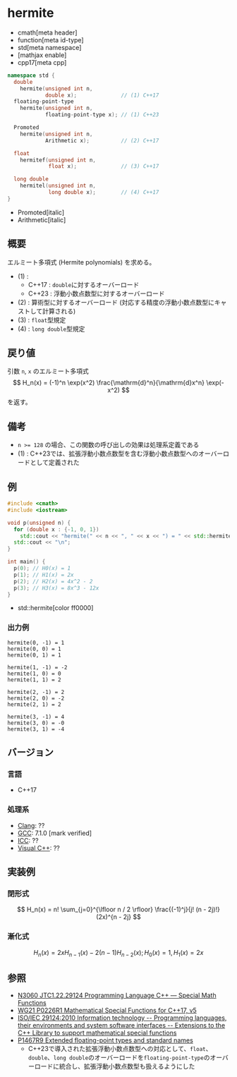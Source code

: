 # hermite
* cmath[meta header]
* function[meta id-type]
* std[meta namespace]
* [mathjax enable]
* cpp17[meta cpp]

```cpp
namespace std {
  double
    hermite(unsigned int n,
            double x);              // (1) C++17
  floating-point-type
    hermite(unsigned int n,
            floating-point-type x); // (1) C++23

  Promoted
    hermite(unsigned int n,
            Arithmetic x);          // (2) C++17

  float
    hermitef(unsigned int n,
             float x);              // (3) C++17

  long double
    hermitel(unsigned int n,
             long double x);        // (4) C++17
}
```
* Promoted[italic]
* Arithmetic[italic]

## 概要
エルミート多項式 (Hermite polynomials) を求める。

- (1) :
    - C++17 : `double`に対するオーバーロード
    - C++23 : 浮動小数点数型に対するオーバーロード
- (2) : 算術型に対するオーバーロード (対応する精度の浮動小数点数型にキャストして計算される)
- (3) : `float`型規定
- (4) : `long double`型規定


## 戻り値
引数 `n`, `x` のエルミート多項式
$$ H_n(x) = (-1)^n \exp(x^2) \frac{\mathrm{d}^n}{\mathrm{d}x^n} \exp(-x^2) $$
を返す。


## 備考
- `n >= 128` の場合、この関数の呼び出しの効果は処理系定義である
- (1) : C++23では、拡張浮動小数点数型を含む浮動小数点数型へのオーバーロードとして定義された


## 例
```cpp example
#include <cmath>
#include <iostream>

void p(unsigned n) {
  for (double x : {-1, 0, 1})
    std::cout << "hermite(" << n << ", " << x << ") = " << std::hermite(n, x) << "\n";
  std::cout << "\n";
}

int main() {
  p(0); // H0(x) = 1
  p(1); // H1(x) = 2x
  p(2); // H2(x) = 4x^2 - 2
  p(3); // H3(x) = 8x^3 - 12x
}
```
* std::hermite[color ff0000]

### 出力例
```
hermite(0, -1) = 1
hermite(0, 0) = 1
hermite(0, 1) = 1

hermite(1, -1) = -2
hermite(1, 0) = 0
hermite(1, 1) = 2

hermite(2, -1) = 2
hermite(2, 0) = -2
hermite(2, 1) = 2

hermite(3, -1) = 4
hermite(3, 0) = -0
hermite(3, 1) = -4

```


## バージョン
### 言語
- C++17

### 処理系
- [Clang](/implementation.md#clang): ??
- [GCC](/implementation.md#gcc): 7.1.0 [mark verified]
- [ICC](/implementation.md#icc): ??
- [Visual C++](/implementation.md#visual_cpp): ??

## 実装例
### 閉形式
$$ H_n(x) = n! \sum_{j=0}^{\lfloor n / 2 \rfloor} \frac{(-1)^j}{j! (n - 2j)!} (2x)^{n - 2j} $$

### 漸化式
$$ H_n(x) = 2 x H_{n-1}(x) - 2 (n-1) H_{n-2}(x); H_0(x) = 1, H_1(x) = 2x $$


## 参照
- [N3060 JTC1.22.29124 Programming Language C++ — Special Math Functions](http://www.open-std.org/jtc1/sc22/wg21/docs/papers/2010/n3060.pdf)
- [WG21 P0226R1 Mathematical Special Functions for C++17, v5](https://isocpp.org/files/papers/P0226R1.pdf)
- [ISO/IEC 29124:2010 Information technology -- Programming languages, their environments and system software interfaces -- Extensions to the C++ Library to support mathematical special functions](https://www.iso.org/standard/50511.html)
- [P1467R9 Extended floating-point types and standard names](https://www.open-std.org/jtc1/sc22/wg21/docs/papers/2022/p1467r9.html)
    - C++23で導入された拡張浮動小数点数型への対応として、`float`、`double`、`long double`のオーバーロードを`floating-point-type`のオーバーロードに統合し、拡張浮動小数点数型も扱えるようにした
